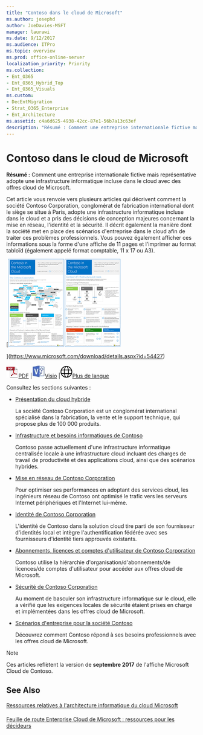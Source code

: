 ```yaml
---
title: "Contoso dans le cloud de Microsoft"
ms.author: josephd
author: JoeDavies-MSFT
manager: laurawi
ms.date: 9/12/2017
ms.audience: ITPro
ms.topic: overview
ms.prod: office-online-server
localization_priority: Priority
ms.collection:
- Ent_O365
- Ent_O365_Hybrid_Top
- Ent_O365_Visuals
ms.custom:
- DecEntMigration
- Strat_O365_Enterprise
- Ent_Architecture
ms.assetid: c4a6d625-4938-42cc-87e1-56b7a13c63ef
description: "Résumé : Comment une entreprise internationale fictive mais représentative adopte une infrastructure informatique incluse dans le cloud avec des offres cloud de Microsoft."
---
```


# Contoso dans le cloud de Microsoft

 **Résumé :** Comment une entreprise internationale fictive mais représentative adopte une infrastructure informatique incluse dans le cloud avec des offres cloud de Microsoft.
  
Cet article vous renvoie vers plusieurs articles qui décrivent comment la société Contoso Corporation, conglomérat de fabrication international dont le siège se situe à Paris, adopte une infrastructure informatique incluse dans le cloud et a pris des décisions de conception majeures concernant la mise en réseau, l'identité et la sécurité. Il décrit également la manière dont la société met en place des scénarios d'entreprise dans le cloud afin de traiter ces problèmes professionnels. Vous pouvez également afficher ces informations sous la forme d'une affiche de 11 pages et l'imprimer au format tabloïd (également appelé format comptable, 11 x 17 ou A3).
  
[![Image miniature de l'affiche de Contoso dans Microsoft Cloud.](images/63077617-b8f2-45b6-b772-bad6cd98721d.png)
  
](https://www.microsoft.com/download/details.aspx?id=54427)
  
![Fichier PDF](images/ITPro_Other_PDFicon.png)[PDF](https://go.microsoft.com/fwlink/p/?linkid=842085) |![Fichier Visio](images/ITPro_Other_VisioIcon.jpg)[Visio](https://go.microsoft.com/fwlink/p/?linkid=842086) |![Affichage d'une page contenant des versions dans d'autres langues](images/e16c992d-b0f8-48ae-bf44-db7a9fcaab9e.png)[Plus de langue](https://www.microsoft.com/download/details.aspx?id=54427)
  
Consultez les sections suivantes :
  
- [Présentation du cloud hybride](hybrid-cloud-overview.md)
    
    La société Contoso Corporation est un conglomérat international spécialisé dans la fabrication, la vente et le support technique, qui propose plus de 100 000 produits.
    
- [Infrastructure et besoins informatiques de Contoso](contoso’s-it-infrastructure-and-needs.md)
    
    Contoso passe actuellement d'une infrastructure informatique centralisée locale à une infrastructure cloud incluant des charges de travail de productivité et des applications cloud, ainsi que des scénarios hybrides.
    
- [Mise en réseau de Contoso Corporation](networking-for-the-contoso-corporation.md)
    
    Pour optimiser ses performances en adoptant des services cloud, les ingénieurs réseau de Contoso ont optimisé le trafic vers les serveurs Internet périphériques et l'Internet lui-même.
    
- [Identité de Contoso Corporation](identity-for-the-contoso-corporation.md)
    
    L'identité de Contoso dans la solution cloud tire parti de son fournisseur d'identités local et intègre l'authentification fédérée avec ses fournisseurs d'identité tiers approuvés existants.
    
- [Abonnements, licences et comptes d'utilisateur de Contoso Corporation](subscriptions-licenses-and-user-accounts-for-the-contoso-corporation.md)
    
    Contoso utilise la hiérarchie d'organisation/d'abonnements/de licences/de comptes d'utilisateur pour accéder aux offres cloud de Microsoft.
    
- [Sécurité de Contoso Corporation](security-for-the-contoso-corporation.md)
    
    Au moment de basculer son infrastructure informatique sur le cloud, elle a vérifié que les exigences locales de sécurité étaient prises en charge et implémentées dans les offres cloud de Microsoft.
    
- [Scénarios d'entreprise pour la société Contoso](enterprise-scenarios-for-the-contoso-corporation.md)
    
    Découvrez comment Contoso répond à ses besoins professionnels avec les offres cloud de Microsoft.
    
> [!NOTE]
> Ces articles reflètent la version de **septembre 2017** de l'affiche Microsoft Cloud de Contoso.
  
## See Also

#### 

[Ressources relatives à l'architecture informatique du cloud Microsoft](microsoft-cloud-it-architecture-resources.md)
#### 

[Feuille de route Enterprise Cloud de Microsoft : ressources pour les décideurs](https://sway.com/FJ2xsyWtkJc2taRD)

